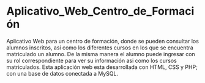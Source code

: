 # Aplicativo_Web_Centro_de_Formación
Aplicativo Web  para un centro de formación, donde se pueden consultar los alumnos inscritos, así como los diferentes cursos en los que se encuentra matriculado un alumno.  De la misma manera el alumno puede ingresar con su rol correspondiente para ver su información asi como los cursos matriculados.
Esta aplicación web esta desarrollada con  HTML, CSS y PHP; con una base de datos conectada  a MySQL.
